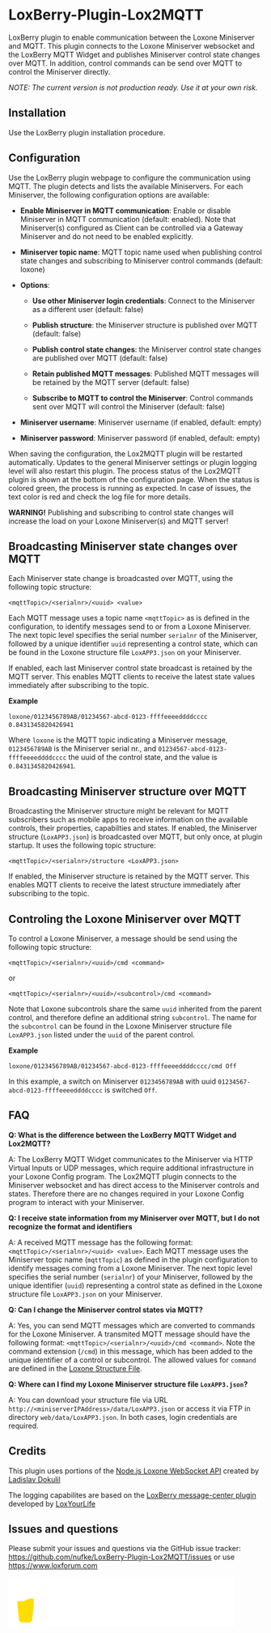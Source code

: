 # LoxBerry-Plugin-Lox2MQTT

LoxBerry plugin to enable communication between the Loxone Miniserver and MQTT. This plugin connects to the Loxone Miniserver websocket and the LoxBerry MQTT Widget and publishes Miniserver control state changes over MQTT. In addition, control commands can be send over MQTT to control the Miniserver directly.

*NOTE: The current version is not production ready. Use it at your own risk.*

## Installation

Use the LoxBerry plugin installation procedure.

## Configuration

Use the LoxBerry plugin webpage to configure the communication using MQTT. The plugin detects and lists the available Miniservers. For each Miniserver, the following configuration options are available:

  * **Enable Miniserver in MQTT communication**: Enable or disable Miniserver in MQTT communication (default: enabled). Note that Miniserver(s) configured as Client can be controlled via a Gateway Miniserver and do not need to be enabled explicitly.

  * **Miniserver topic name**: MQTT topic name used when publishing control state changes and subscribing to Miniserver control commands (default: loxone)

  * **Options**:

    * **Use other Miniserver login credentials**: Connect to the Miniserver as a different user (default: false)

    * **Publish structure**: the Miniserver structure is published over MQTT (default: false)

    * **Publish control state changes**: the Miniserver control state changes are published over MQTT (default: false)

    * **Retain published MQTT messages**: Published MQTT messages will be retained by the MQTT server (default: false)

    * **Subscribe to MQTT to control the Miniserver**: Control commands sent over MQTT will control the Miniserver (default: false)

  * **Miniserver username**: Miniserver username (if enabled, default: empty)

  * **Miniserver password**: Miniserver password (if enabled, default: empty)

When saving the configuration, the Lox2MQTT plugin will be restarted automatically. Updates to the general Miniserver settings or plugin logging level will also restart this plugin. The process status of the Lox2MQTT plugin is shown at the bottom of the configuration page. When the status is colored green, the process is running as expected. In case of issues, the text color is red and check the log file for more details.

**WARNING!** Publishing and subscribing to control state changes will increase the load on your Loxone Miniserver(s) and MQTT server!

## Broadcasting Miniserver state changes over MQTT

Each Miniserver state change is broadcasted over MQTT, using the following topic structure:

```
<mqttTopic>/<serialnr>/<uuid> <value>
```

Each MQTT message uses a topic name `<mqttTopic>` as is defined in the configuration, to identify messages send to or from a Loxone Miniserver. The next topic level specifies the serial number `serialnr` of the Miniserver, followed by a unique identifier `uuid` representing a control state, which can be found in the Loxone structure file `LoxAPP3.json` on your Miniserver.

If enabled, each last Miniserver control state broadcast is retained by the MQTT server. This enables MQTT clients to receive the latest state values immediately after subscribing to the topic.

**Example**

```
loxone/0123456789AB/01234567-abcd-0123-ffffeeeeddddcccc 0.8431345820426941
```

Where `loxone` is the MQTT topic indicating a Miniserver message, `0123456789AB` is the Miniserver serial nr., and `01234567-abcd-0123-ffffeeeeddddcccc` the uuid of the control state, and the value is `0.8431345820426941`.

## Broadcasting Miniserver structure over MQTT

Broadcasting the Miniserver structure might be relevant for MQTT subscribers such as mobile apps to receive information on the available controls, their properties, capabilties and states. If enabled, the Miniserver structure (`LoxAPP3.json`) is broadcasted over MQTT, but only once, at plugin startup. It uses the following topic structure:

```
<mqttTopic>/<serialnr>/structure <LoxAPP3.json>
```

If enabled, the Miniserver structure is retained by the MQTT server. This enables MQTT clients to receive the latest structure immediately after subscribing to the topic.

## Controling the Loxone Miniserver over MQTT

To control a Loxone Miniserver, a message should be send using the following topic structure:

```
<mqttTopic>/<serialnr>/<uuid>/cmd <command>
```
or
```
<mqttTopic>/<serialnr>/<uuid>/<subcontrol>/cmd <command>
```

Note that Loxone subcontrols share the same `uuid` inherited from the parent control, and therefore define an additional string `subcontrol`. The name for the `subcontrol` can be found in the Loxone Miniserver structure file `LoxAPP3.json` listed under the `uuid` of the parent control.

**Example**

```
loxone/0123456789AB/01234567-abcd-0123-ffffeeeeddddcccc/cmd Off
```

In this example, a switch on Miniserver `0123456789AB` with uuid `01234567-abcd-0123-ffffeeeeddddcccc` is switched `Off`.

## FAQ

**Q: What is the difference between the LoxBerry MQTT Widget and Lox2MQTT?**

A: The LoxBerry MQTT Widget communicates to the Miniserver via HTTP Virtual Inputs or UDP messages, which require additional infrastructure in your Loxone Config program. The Lox2MQTT plugin connects to the Miniserver websocket and has direct access to the Miniserver controls and states. Therefore there are no changes required in your Loxone Config program to interact with your Miniserver.

**Q: I receive state information from my Miniserver over MQTT, but I do not recognize the format and identifiers**

A: A received MQTT message has the following format: `<mqttTopic>/<serialnr>/<uuid> <value>`. Each MQTT message uses the Miniserver topic name (`mqttTopic`) as defined in the plugin configuration to identify messages coming from a Loxone Miniserver. The next topic level specifies the serial number (`serialnr`) of your Miniserver, followed by the unique identifier (`uuid`) representing a control state as defined in the Loxone structure file `LoxAPP3.json` on your Miniserver.

**Q: Can I change the Miniserver control states via MQTT?**

A: Yes, you can send MQTT messages which are converted to commands for the Loxone Miniserver. A transmited MQTT message should have the following format: `<mqttTopic>/<serialnr>/<uuid>/cmd <command>`. Note the command extension (`/cmd`) in this message, which has been added to the unique identifier of a control or subcontrol. The allowed values for `command` are defined in the [Loxone Structure File](https://www.loxone.com/wp-content/uploads/datasheets/StructureFile.pdf).

**Q: Where can I find my Loxone Miniserver structure file `LoxAPP3.json`?**

A: You can download your structure file via URL `http://<miniserverIPAddress>/data/LoxAPP3.json` or access it via FTP in directory `web/data/LoxAPP3.json`. In both cases, login credentials are required.

## Credits

This plugin uses portions of the [Node.js Loxone WebSocket API](https://github.com/alladdin/node-lox-ws-api) created by [Ladislav Dokulil](https://github.com/alladdin)

The logging capabilites are based on the [LoxBerry message-center plugin](https://github.com/LoxYourLife/message-center) developed by [LoxYourLife](https://github.com/LoxYourLife)

## Issues and questions

Please submit your issues and questions via the GitHub issue tracker: https://github.com/nufke/LoxBerry-Plugin-Lox2MQTT/issues or use https://www.loxforum.com


<a href="https://www.buymeacoffee.com/nufke" target="_blank"><img src="./icons/svg/bmc.svg" alt="Buy Me A Coffee"></a>
